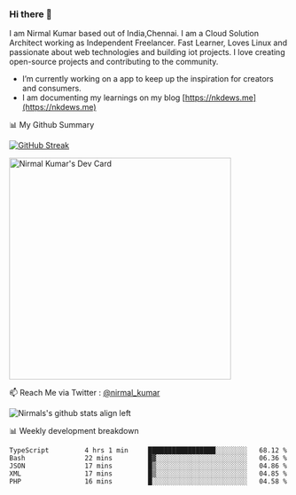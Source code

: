 ### Hi there 👋

 I am Nirmal Kumar based out of India,Chennai. I am a Cloud Solution Architect working as Independent Freelancer. Fast Learner, Loves Linux and passionate about web technologies and building iot projects. I love creating open-source projects and contributing to the community.

- I’m currently working on a app to keep up the inspiration for creators and consumers.
- I am documenting my learnings on my blog [https://nkdews.me](https://nkdews.me)


📊 My Github Summary

[![GitHub Streak](https://github-readme-streak-stats.herokuapp.com?user=nk-gears&theme=dark&hide_border=true&date_format=M%20j%5B%2C%20Y%5D)](https://git.io/streak-stats)

<a href="https://app.daily.dev/nirmal_kumar"><img src="https://api.daily.dev/devcards/a16cfcf02d384b16b41de71ce4d1d811.png?r=8ve" width="400" alt="Nirmal Kumar's Dev Card"/></a>

📫 Reach Me via  Twitter : [@nirmal_kumar](https://twitter.com/nirmal_kumar)

![Nirmals's github stats align left](https://github-readme-stats.vercel.app/api?username=nk-gears&show_icons=true)


📊 Weekly development breakdown

<!--START_SECTION:waka-->

```text
TypeScript         4 hrs 1 min     █████████████████░░░░░░░░   68.12 %
Bash               22 mins         █▓░░░░░░░░░░░░░░░░░░░░░░░   06.36 %
JSON               17 mins         █▒░░░░░░░░░░░░░░░░░░░░░░░   04.86 %
XML                17 mins         █▒░░░░░░░░░░░░░░░░░░░░░░░   04.85 %
PHP                16 mins         █░░░░░░░░░░░░░░░░░░░░░░░░   04.58 %
```

<!--END_SECTION:waka-->


